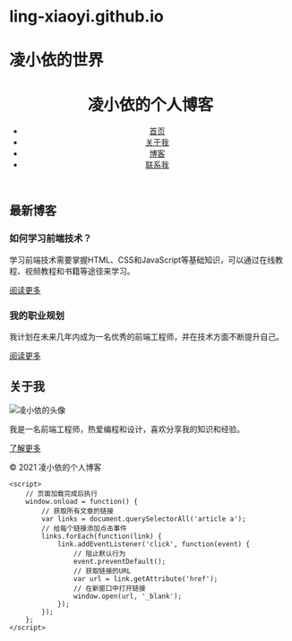 # ling-xiaoyi.github.io
<h1>凌小依的世界</h1>
<!DOCTYPE html>
<html>
<head>
	<title>凌小依的个人博客</title>
	<meta charset="utf-8">
	<meta name="viewport" content="width=device-width, initial-scale=1.0">
	<link rel="stylesheet" type="text/css" href="style.css">
</head>
<body>
	<header>
		<h1>凌小依的个人博客</h1>
		<nav>
			<ul>
				<li><a href="#">首页</a></li>
				<li><a href="#">关于我</a></li>
				<li><a href="#">博客</a></li>
				<li><a href="#">联系我</a></li>
			</ul>
		</nav>
	</header>
	<main>
		<section>
			<h2>最新博客</h2>
			<article>
				<h3>如何学习前端技术？</h3>
				<p>学习前端技术需要掌握HTML、CSS和JavaScript等基础知识，可以通过在线教程、视频教程和书籍等途径来学习。</p>
				<a href="#">阅读更多</a>
			</article>
			<article>
				<h3>我的职业规划</h3>
				<p>我计划在未来几年内成为一名优秀的前端工程师，并在技术方面不断提升自己。</p>
				<a href="#">阅读更多</a>
			</article>
		</section>
		<aside>
			<h2>关于我</h2>
			<img src="avatar.jpg" alt="凌小依的头像">
			<p>我是一名前端工程师，热爱编程和设计，喜欢分享我的知识和经验。</p>
			<a href="#">了解更多</a>
		</aside>
	</main>
	<footer>
		<p>© 2021 凌小依的个人博客</p>
	</footer>

	<script>
		// 页面加载完成后执行
		window.onload = function() {
			// 获取所有文章的链接
			var links = document.querySelectorAll('article a');
			// 给每个链接添加点击事件
			links.forEach(function(link) {
				link.addEventListener('click', function(event) {
					// 阻止默认行为
					event.preventDefault();
					// 获取链接的URL
					var url = link.getAttribute('href');
					// 在新窗口中打开链接
					window.open(url, '_blank');
				});
			});
		};
	</script>
</body>
</html>
